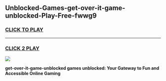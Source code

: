 
## Unblocked-Games-get-over-it-game-unblocked-Play-Free-fwwg9
<h3>
<a href="https://premium76.site?title=get-over-it-game-unblocked&ref=20A">CLICK TO PLAY</a></h3>
<hr>

<h3>
<a href="https://premium76.site?title=get-over-it-game-unblocked&ref=20A">CLICK 2 PLAY</a>
  
</h3>

<a href="https://premium76.site?title=get-over-it-game-unblocked&ref=20A"><img src="https://clearcache.store/games.png"></a>


**get-over-it-game-unblocked games unblocked: Your Gateway to Fun and Accessible Online Gaming**
